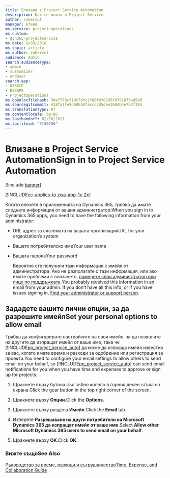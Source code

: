 ```yaml
---
title: Влизане в Project Service Automation
description: Как се влиза в Project Service
author: ruhercul
manager: kfend
ms.service: project-operations
ms.custom:
- dyn365-projectservice
ms.date: 8/03/2018
ms.topic: article
ms.author: ruhercul
audience: Admin
search.audienceType:
- admin
- customizer
- enduser
search.app:
- D365CE
- D365PS
- ProjectOperations
ms.openlocfilehash: 30af778c31dc7dfc1f80f8f8295f8791873a05dd
ms.sourcegitcommit: 418fa1fe9d605b8faccc2d5dee1b04b4e753f194
ms.translationtype: HT
ms.contentlocale: bg-BG
ms.lasthandoff: 02/10/2021
ms.locfileid: "5150250"
---
```

# <a name="sign-in-to-project-service-automation"></a><span data-ttu-id="a1f51-103">Влизане в Project Service Automation</span><span class="sxs-lookup"><span data-stu-id="a1f51-103">Sign in to Project Service Automation</span></span>

[!include [banner](../includes/psa-now-project-operations.md)]

[!INCLUDE[cc-applies-to-psa-app-1x-2x](../includes/cc-applies-to-psa-app-1x-2x.md)]

<span data-ttu-id="a1f51-104">Когато влезете в приложенията на Dynamics 365, трябва да имате следната информация от вашия администратор:</span><span class="sxs-lookup"><span data-stu-id="a1f51-104">When you sign in to Dynamics 365 apps, you need to have the following information from your administrator:</span></span>  
  
- <span data-ttu-id="a1f51-105">URL адрес за системата на вашата организация</span><span class="sxs-lookup"><span data-stu-id="a1f51-105">URL for your organization’s system</span></span>  
  
- <span data-ttu-id="a1f51-106">Вашето потребителско име</span><span class="sxs-lookup"><span data-stu-id="a1f51-106">Your user name</span></span>  
  
- <span data-ttu-id="a1f51-107">Вашата парола</span><span class="sxs-lookup"><span data-stu-id="a1f51-107">Your password</span></span>  
  
  <span data-ttu-id="a1f51-108">Вероятно сте получили тази информация с имейл от администратора. Ако не разполагате с тази информация, или ако имате проблеми с влизането, [намерете своя администратор или лице по поддръжката](https://docs.microsoft.com/dynamics365/customerengagement/on-premises/basics/find-administrator-support).</span><span class="sxs-lookup"><span data-stu-id="a1f51-108">You probably received this information in an email from your admin. If you don’t have all this info, or if you have issues signing in, [Find your administrator or support person](https://docs.microsoft.com/dynamics365/customerengagement/on-premises/basics/find-administrator-support).</span></span>  
  
## <a name="set-your-personal-options-to-allow-email"></a><span data-ttu-id="a1f51-109">Зададете вашите лични опции, за да разрешите имейл</span><span class="sxs-lookup"><span data-stu-id="a1f51-109">Set your personal options to allow email</span></span>  
 <span data-ttu-id="a1f51-110">Трябва да конфигурирате настройките на своя имейл, за да позволите на другите да изпращат имейл от ваше име, така че [!INCLUDE[pn_project_service_auto](../includes/pn-project-service-auto.md)] да може да изпраща имейл известия за вас, когато имате време и разходи за одобрение или регистрация за проекти.</span><span class="sxs-lookup"><span data-stu-id="a1f51-110">You need to configure your email settings to allow others to send email on your behalf, so [!INCLUDE[pn_project_service_auto](../includes/pn-project-service-auto.md)] can send email notifications for you when you have time and expenses to approve or sign up for projects.</span></span>  
  
1.  <span data-ttu-id="a1f51-111">Щракнете върху бутона със зъбно колело в горния десен ъгъла на екрана.</span><span class="sxs-lookup"><span data-stu-id="a1f51-111">Click the gear button in the top right corner of the screen.</span></span>  
  
2.  <span data-ttu-id="a1f51-112">Щракнете върху **Опции**.</span><span class="sxs-lookup"><span data-stu-id="a1f51-112">Click the **Options**.</span></span>  
  
3.  <span data-ttu-id="a1f51-113">Щракнете върху раздела **Имейл**.</span><span class="sxs-lookup"><span data-stu-id="a1f51-113">Click the **Email** tab.</span></span>  
  
4.  <span data-ttu-id="a1f51-114">Изберете **Разрешаване на други потребители на Microsoft Dynamics 365 да изпращат имейл от ваше име**.</span><span class="sxs-lookup"><span data-stu-id="a1f51-114">Select **Allow other Microsoft Dynamics 365 users to send email on your behalf**.</span></span>  
  
5.  <span data-ttu-id="a1f51-115">Щракнете върху **OK**.</span><span class="sxs-lookup"><span data-stu-id="a1f51-115">Click **OK**.</span></span>  
  
### <a name="see-also"></a><span data-ttu-id="a1f51-116">Вижте също</span><span class="sxs-lookup"><span data-stu-id="a1f51-116">See Also</span></span>  
 [<span data-ttu-id="a1f51-117">Ръководство за време, разходи и сътрудничество</span><span class="sxs-lookup"><span data-stu-id="a1f51-117">Time, Expense, and Collaboration Guide</span></span>](../psa/time-expense-collaboration-guide.md)
